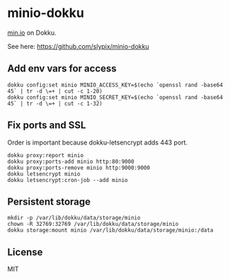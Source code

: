 # minio-dokku

[min.io](https://min.io/) on Dokku.

See here: https://github.com/slypix/minio-dokku

## Add env vars for access

```
dokku config:set minio MINIO_ACCESS_KEY=$(echo `openssl rand -base64 45` | tr -d \=+ | cut -c 1-20)
dokku config:set minio MINIO_SECRET_KEY=$(echo `openssl rand -base64 45` | tr -d \=+ | cut -c 1-32)
```

## Fix ports and SSL

Order is important because dokku-letsencrypt adds 443 port.

```
dokku proxy:report minio
dokku proxy:ports-add minio http:80:9000
dokku proxy:ports-remove minio http:9000:9000
dokku letsencrypt minio
dokku letsencrypt:cron-job --add minio
```

## Persistent storage

```
mkdir -p /var/lib/dokku/data/storage/minio
chown -R 32769:32769 /var/lib/dokku/data/storage/minio
dokku storage:mount minio /var/lib/dokku/data/storage/minio:/data
```

## License

MIT
